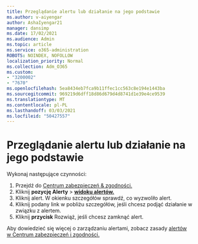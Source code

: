 ```yaml
---
title: Przeglądanie alertu lub działanie na jego podstawie
ms.author: v-aiyengar
author: AshaIyengar21
manager: dansimp
ms.date: 17/02/2021
ms.audience: Admin
ms.topic: article
ms.service: o365-administration
ROBOTS: NOINDEX, NOFOLLOW
localization_priority: Normal
ms.collection: Adm_O365
ms.custom:
- "3200002"
- "7670"
ms.openlocfilehash: 5ea8434eb7fca9b11ffec1cc563c8e194e1443ba
ms.sourcegitcommit: 969219d6dff18d86d679d4d8741d1e39e4ce9539
ms.translationtype: MT
ms.contentlocale: pl-PL
ms.lasthandoff: 03/03/2021
ms.locfileid: "50427557"
---
```

# <a name="review-or-act-on-an-alert"></a>Przeglądanie alertu lub działanie na jego podstawie

Wykonaj następujące czynności:

1. Przejdź do [Centrum zabezpieczeń & zgodności.](https://go.microsoft.com/fwlink/p/?linkid=2077143)
1. Kliknij **pozycję Alerty**  >  **[widoku alertów.](https://go.microsoft.com/fwlink/?linkid=2103301)**
1. Kliknij alert. W okienku szczegółów sprawdź, co wyzwoliło alert.
1. Kliknij podany link w pobliżu szczegółów, jeśli chcesz podjąć działanie w związku z alertem.
1. Kliknij **przycisk** Rozwiąż, jeśli chcesz zamknąć alert.

Aby dowiedzieć się więcej o zarządzaniu alertami, zobacz zasady [alertów w Centrum zabezpieczeń i zgodności.](https://go.microsoft.com/fwlink/?linkid=2103211)


